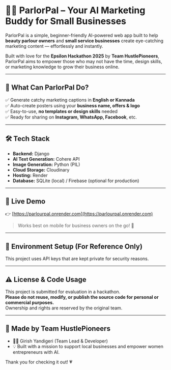 # 💅🏻 ParlorPal – Your AI Marketing Buddy for Small Businesses

ParlorPal is a simple, beginner-friendly AI-powered web app built to help **beauty parlour owners** and **small service businesses** create eye-catching marketing content — effortlessly and instantly.

Built with love for the **Epsilon Hackathon 2025** by **Team HustlePioneers**, ParlorPal aims to empower those who may not have the time, design skills, or marketing knowledge to grow their business online.

---

## 🌟 What Can ParlorPal Do?

✅ Generate catchy marketing captions in **English or Kannada**  
✅ Auto-create posters using your **business name, offers & logo**  
✅ Easy-to-use, **no templates or design skills** needed  
✅ Ready for sharing on **Instagram, WhatsApp, Facebook**, etc.  

---

## 🛠️ Tech Stack

- **Backend:** Django  
- **AI Text Generation:** Cohere API  
- **Image Generation:** Python (PIL)  
- **Cloud Storage:** Cloudinary  
- **Hosting:** Render  
- **Database:** SQLite (local) / Firebase (optional for production)

---

## 🔗 Live Demo

👉 [https://parlourpal.onrender.com](https://parlourpal.onrender.com)

> Works best on mobile for business owners on the go! 📱

---

## 🔐 Environment Setup (For Reference Only)

This project uses API keys that are kept private for security reasons.


---

## ⚠️ License & Code Usage

This project is submitted for evaluation in a hackathon.  
**Please do not reuse, modify, or publish the source code for personal or commercial purposes.**  
Ownership and rights are reserved by the original team.

---

## 🙌 Made by Team HustlePioneers

- 👨‍💻 Girish Yandigeri (Team Lead & Developer)  
- 💡 Built with a mission to support local businesses and empower women entrepreneurs with AI.

Thank you for checking it out! 💗

